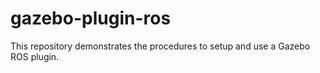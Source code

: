 # gazebo-plugin-ros
This repository demonstrates the procedures to setup and use a Gazebo ROS plugin.
